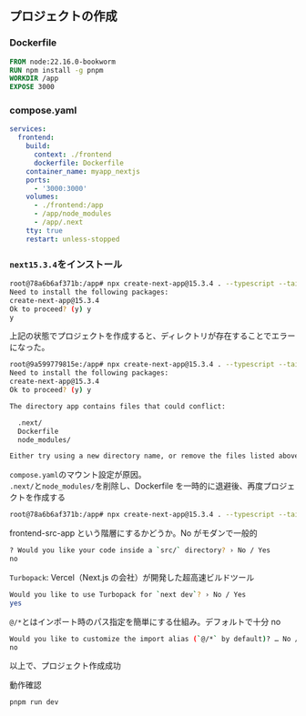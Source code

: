 ## プロジェクトの作成

### Dockerfile

```dockerfile
FROM node:22.16.0-bookworm
RUN npm install -g pnpm
WORKDIR /app
EXPOSE 3000
```

### compose.yaml

```yaml
services:
  frontend:
    build:
      context: ./frontend
      dockerfile: Dockerfile
    container_name: myapp_nextjs
    ports:
      - '3000:3000'
    volumes:
      - ./frontend:/app
      - /app/node_modules
      - /app/.next
    tty: true
    restart: unless-stopped
```

### `next15.3.4`をインストール

```bash
root@78a6b6af371b:/app# npx create-next-app@15.3.4 . --typescript --tailwind --eslint --app
Need to install the following packages:
create-next-app@15.3.4
Ok to proceed? (y) y
y
```

上記の状態でプロジェクトを作成すると、ディレクトリが存在することでエラーになった。

```bash
root@9a599779815e:/app# npx create-next-app@15.3.4 . --typescript --tailwind --eslint --app
Need to install the following packages:
create-next-app@15.3.4
Ok to proceed? (y) y

The directory app contains files that could conflict:

  .next/
  Dockerfile
  node_modules/

Either try using a new directory name, or remove the files listed above.
```

`compose.yaml`のマウント設定が原因。  
`.next/`と`node_modules/`を削除し、Dockerfile を一時的に退避後、再度プロジェクトを作成する

```bash
root@78a6b6af371b:/app# npx create-next-app@15.3.4 . --typescript --tailwind --eslint --app
```

frontend-src-app という階層にするかどうか。No がモダンで一般的

```bash
? Would you like your code inside a `src/` directory? › No / Yes
no
```

`Turbopack`: Vercel（Next.js の会社）が開発した超高速ビルドツール

```bash
Would you like to use Turbopack for `next dev`? › No / Yes
yes
```

`@/*`とはインポート時のパス指定を簡単にする仕組み。デフォルトで十分 no

```bash
Would you like to customize the import alias (`@/*` by default)? … No / Yes
no
```

以上で、プロジェクト作成成功

動作確認

```
pnpm run dev
```
